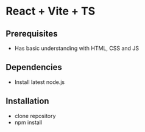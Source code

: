 # React + Vite + TS

## Prerequisites
- Has basic understanding with HTML, CSS and JS

## Dependencies
- Install latest node.js

## Installation
- clone repository
- npm install